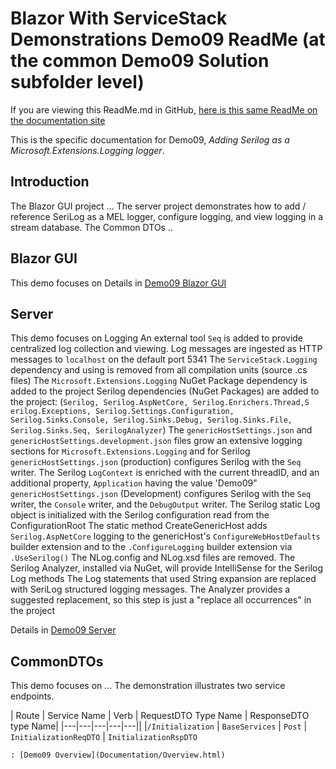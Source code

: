 # Blazor With ServiceStack Demonstrations Demo09 ReadMe (at the common Demo09 Solution subfolder level)
If you are viewing this ReadMe.md in GitHub, [here is this same ReadMe on the documentation site](ReadMe.html)

This is the specific documentation for Demo09, *Adding Serilog as a Microsoft.Extensions.Logging logger*.

## Introduction
The Blazor GUI project ...
The server project demonstrates how to add / reference SeriLog as a MEL logger, configure logging, and view logging in a stream database.
The Common DTOs ..

## Blazor GUI
This demo focuses on 
Details in [Demo09 Blazor GUI](GUI/ReadMe.html)

## Server
This demo focuses on Logging
An external tool `Seq` is added to provide centralized log collection and viewing. Log messages are ingested as HTTP messages to `localhost` on the default port 5341
The `ServiceStack.Logging` dependency and using is removed from all compilation units (source .cs files)
The `Microsoft.Extensions.Logging` NuGet Package dependency is added to the project
Serilog dependencies (NuGet Packages) are added to the project: (`Serilog, Serilog.AspNetCore, Serilog.Enrichers.Thread,S erilog.Exceptions, Serilog.Settings.Configuration, Serilog.Sinks.Console, Serilog.Sinks.Debug, Serilog.Sinks.File, Serilog.Sinks.Seq, SerilogAnalyzer`)
The `genericHostSettings.json` and `genericHostSettings.development.json` files grow an extensive logging sections for `Microsoft.Extensions.Logging` and for Serilog
`genericHostSettings.json` (production) configures Serilog with the `Seq` writer. The Serilog `LogContext` is enriched with the current threadID, and an additional property, `Application` having the value 'Demo09"
`genericHostSettings.json` (Development) configures Serilog with the `Seq` writer, the `Console` writer, and the `DebugOutput` writer. 
The Serilog static Log object is initialized with the Serilog configuration read from the ConfigurationRoot
The static method CreateGenericHost adds `Serilog.AspNetCore` logging to the genericHost's `ConfigureWebHostDefaults` builder extension and to the `.ConfigureLogging` builder extension via `.UseSerilog()`
The NLog.config and NLog.xsd files are removed. 
The Serilog Analyzer, installed via NuGet, will provide IntelliSense for the Serilog Log methods
The Log statements that used String expansion are replaced with SeriLog structured logging messages. The Analyzer provides a suggested replacement, so this step is just a "replace all occurrences" in the project

Details in [Demo09 Server](Server/ReadMe.html)

## CommonDTOs
This demo focuses on ...
The demonstration illustrates two service endpoints. 

| Route | Service Name | Verb | RequestDTO Type Name | ResponseDTO type Name|
|---|---|---|---|---||
|`/Initialization` | `BaseServices` | `Post` | `InitializationReqDTO` | `InitializationRspDTO`
	
	: [Demo09 Overview](Documentation/Overview.html)
